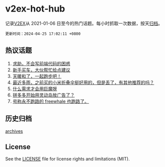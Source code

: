# v2ex-hot-hub

 记录[V2EX](https://www.v2ex.com/)从 2021-01-06 日至今的热门话题。每小时抓取一次数据，按天[归档](archives)。

`更新时间：2024-04-25 17:02:11 +0800`

## 热议话题

1. [求助，不会写前端代码的困惑](https://www.v2ex.com/t/1035412)
1. [新手买车，大伙帮忙给点建议](https://www.v2ex.com/t/1035522)
1. [天暖和了，一起跑步吧！](https://www.v2ex.com/t/1035447)
1. [最近多雨，之前买的小米折叠伞挺好用的，但是丢了，有其他推荐的吗？](https://www.v2ex.com/t/1035452)
1. [什么需求才会用巨魔呀](https://www.v2ex.com/t/1035462)
1. [拼多多开始用灵动岛放广告了？](https://www.v2ex.com/t/1035389)
1. [号称永不跑路的 freewhale 也跑路了。](https://www.v2ex.com/t/1035627)

## 历史归档

[archives](archives)

## License

See the [LICENSE](LICENSE) file for license rights and limitations (MIT).
